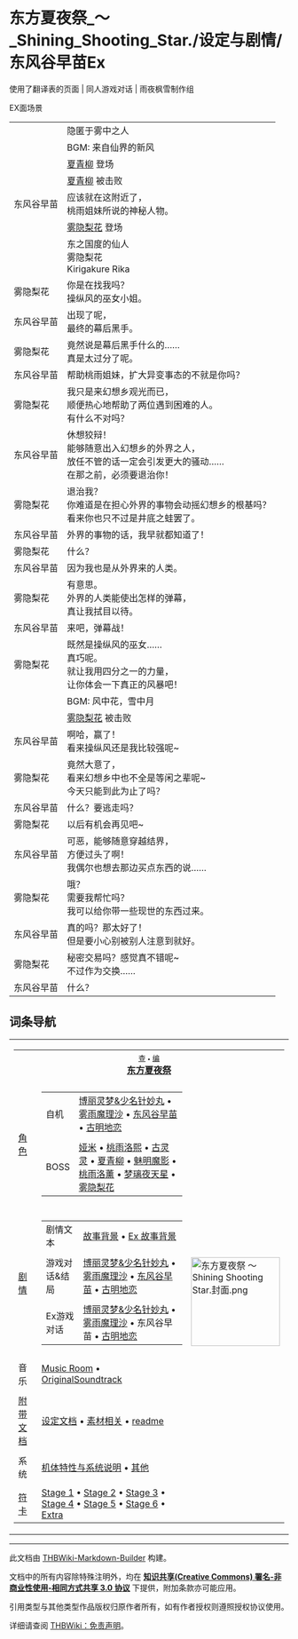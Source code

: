 # 东方夏夜祭_～_Shining_Shooting_Star./设定与剧情/东风谷早苗Ex

<!-- source html: G:\repos\THBWiki-Markdown-Builder\THBWikiMarkdown\Temp\main\2\29\ns0%3A%E4%B8%9C%E6%96%B9%E5%A4%8F%E5%A4%9C%E7%A5%AD_%EF%BD%9E_Shining_Shooting_Star%2E%2F%E8%AE%BE%E5%AE%9A%E4%B8%8E%E5%89%A7%E6%83%85%2F%E4%B8%9C%E9%A3%8E%E8%B0%B7%E6%97%A9%E8%8B%97Ex.html -->

使用了翻译表的页面 | 同人游戏对话 | 雨夜枫雪制作组

[](./文件-东方夏夜祭stEX.jpg.md)  [](./文件-东方夏夜祭stEX.jpg.md)EX面场景

<table><tbody><tr class="tt-header" id="=-1" data-pos="&#91;&quot;=&quot;,1&#93;"><td class="tt-h" lang="zh"><div class="poem"></div></td><td class="tt-zh" lang="zh"><div class="poem">隐匿于雾中之人</div></td></tr><tr class="tt-header" id="=-2" data-pos="&#91;&quot;=&quot;,2&#93;"><td class="tt-h" lang="zh"><div class="poem"></div></td><td class="tt-zh" lang="zh"><div class="poem">BGM: 来自仙界的新风</div></td></tr><tr class="tt-status-header" id="=-3" data-pos="&#91;&quot;=&quot;,3&#93;"><td class="tt-s" lang="zh"><div class="poem"></div></td><td class="tt-status" lang="zh"><div class="poem"><a href="./夏青柳.md" title="夏青柳">夏青柳</a> 登场</div></td></tr><tr class="tt-status-header" id="=-4" data-pos="&#91;&quot;=&quot;,4&#93;"><td class="tt-s" lang="zh"><div class="poem"></div></td><td class="tt-status" lang="zh"><div class="poem"><a href="./夏青柳.md" title="夏青柳">夏青柳</a> 被击败</div></td></tr><tr class="tt-content" id="=-5" data-pos="&#91;&quot;=&quot;,5&#93;"><td id="东风谷早苗" class="tt-char" lang="zh"><div class="poem">东风谷早苗</div></td><td class="tt-zh" lang="zh"><div class="poem">应该就在这附近了，<br>桃雨姐妹所说的神秘人物。</div></td></tr><tr class="tt-status-header" id="=-6" data-pos="&#91;&quot;=&quot;,6&#93;"><td class="tt-s" lang="zh"><div class="poem"></div></td><td class="tt-status" lang="zh"><div class="poem"><a href="./雾隐梨花.md" title="雾隐梨花">雾隐梨花</a> 登场</div></td></tr><tr class="tt-header" id="=-7" data-pos="&#91;&quot;=&quot;,7&#93;"><td class="tt-h" lang="zh"><div class="poem"></div></td><td class="tt-zh" lang="zh"><div class="poem">东之国度的仙人<br>雾隐梨花<br>Kirigakure Rika</div></td></tr><tr class="tt-content" id="=-8" data-pos="&#91;&quot;=&quot;,8&#93;"><td id="雾隐梨花" class="tt-char" lang="zh"><div class="poem">雾隐梨花</div></td><td class="tt-zh" lang="zh"><div class="poem">你是在找我吗？<br>操纵风的巫女小姐。</div></td></tr><tr class="tt-content" id="=-9" data-pos="&#91;&quot;=&quot;,9&#93;"><td id="东风谷早苗" class="tt-char" lang="zh"><div class="poem">东风谷早苗</div></td><td class="tt-zh" lang="zh"><div class="poem">出现了呢，<br>最终的幕后黑手。</div></td></tr><tr class="tt-content" id="=-10" data-pos="&#91;&quot;=&quot;,10&#93;"><td id="雾隐梨花" class="tt-char" lang="zh"><div class="poem">雾隐梨花</div></td><td class="tt-zh" lang="zh"><div class="poem">竟然说是幕后黑手什么的……<br>真是太过分了呢。</div></td></tr><tr class="tt-content" id="=-11" data-pos="&#91;&quot;=&quot;,11&#93;"><td id="东风谷早苗" class="tt-char" lang="zh"><div class="poem">东风谷早苗</div></td><td class="tt-zh" lang="zh"><div class="poem">帮助桃雨姐妹，扩大异变事态的不就是你吗？</div></td></tr><tr class="tt-content" id="=-12" data-pos="&#91;&quot;=&quot;,12&#93;"><td id="雾隐梨花" class="tt-char" lang="zh"><div class="poem">雾隐梨花</div></td><td class="tt-zh" lang="zh"><div class="poem">我只是来幻想乡观光而已，<br>顺便热心地帮助了两位遇到困难的人。<br>有什么不对吗？</div></td></tr><tr class="tt-content" id="=-13" data-pos="&#91;&quot;=&quot;,13&#93;"><td id="东风谷早苗" class="tt-char" lang="zh"><div class="poem">东风谷早苗</div></td><td class="tt-zh" lang="zh"><div class="poem">休想狡辩！<br>能够随意出入幻想乡的外界之人，<br>放任不管的话一定会引发更大的骚动……<br>在那之前，必须要退治你！</div></td></tr><tr class="tt-content" id="=-14" data-pos="&#91;&quot;=&quot;,14&#93;"><td id="雾隐梨花" class="tt-char" lang="zh"><div class="poem">雾隐梨花</div></td><td class="tt-zh" lang="zh"><div class="poem">退治我？<br>你难道是在担心外界的事物会动摇幻想乡的根基吗？<br>看来你也只不过是井底之蛙罢了。</div></td></tr><tr class="tt-content" id="=-15" data-pos="&#91;&quot;=&quot;,15&#93;"><td id="东风谷早苗" class="tt-char" lang="zh"><div class="poem">东风谷早苗</div></td><td class="tt-zh" lang="zh"><div class="poem">外界的事物的话，我早就都知道了！</div></td></tr><tr class="tt-content" id="=-16" data-pos="&#91;&quot;=&quot;,16&#93;"><td id="雾隐梨花" class="tt-char" lang="zh"><div class="poem">雾隐梨花</div></td><td class="tt-zh" lang="zh"><div class="poem">什么？</div></td></tr><tr class="tt-content" id="=-17" data-pos="&#91;&quot;=&quot;,17&#93;"><td id="东风谷早苗" class="tt-char" lang="zh"><div class="poem">东风谷早苗</div></td><td class="tt-zh" lang="zh"><div class="poem">因为我也是从外界来的人类。</div></td></tr><tr class="tt-content" id="=-18" data-pos="&#91;&quot;=&quot;,18&#93;"><td id="雾隐梨花" class="tt-char" lang="zh"><div class="poem">雾隐梨花</div></td><td class="tt-zh" lang="zh"><div class="poem">有意思。<br>外界的人类能使出怎样的弹幕，<br>真让我拭目以待。</div></td></tr><tr class="tt-content" id="=-19" data-pos="&#91;&quot;=&quot;,19&#93;"><td id="东风谷早苗" class="tt-char" lang="zh"><div class="poem">东风谷早苗</div></td><td class="tt-zh" lang="zh"><div class="poem">来吧，弹幕战！</div></td></tr><tr class="tt-content" id="=-20" data-pos="&#91;&quot;=&quot;,20&#93;"><td id="雾隐梨花" class="tt-char" lang="zh"><div class="poem">雾隐梨花</div></td><td class="tt-zh" lang="zh"><div class="poem">既然是操纵风的巫女……<br>真巧呢。<br>就让我用四分之一的力量，<br>让你体会一下真正的风暴吧！</div></td></tr><tr class="tt-header" id="=-21" data-pos="&#91;&quot;=&quot;,21&#93;"><td class="tt-h" lang="zh"><div class="poem"></div></td><td class="tt-zh" lang="zh"><div class="poem">BGM: 风中花，雪中月</div></td></tr><tr class="tt-status-header" id="=-22" data-pos="&#91;&quot;=&quot;,22&#93;"><td class="tt-s" lang="zh"><div class="poem"></div></td><td class="tt-status" lang="zh"><div class="poem"><a href="./雾隐梨花.md" title="雾隐梨花">雾隐梨花</a> 被击败</div></td></tr><tr class="tt-content" id="=-23" data-pos="&#91;&quot;=&quot;,23&#93;"><td id="东风谷早苗" class="tt-char" lang="zh"><div class="poem">东风谷早苗</div></td><td class="tt-zh" lang="zh"><div class="poem">啊哈，赢了！<br>看来操纵风还是我比较强呢~</div></td></tr><tr class="tt-content" id="=-24" data-pos="&#91;&quot;=&quot;,24&#93;"><td id="雾隐梨花" class="tt-char" lang="zh"><div class="poem">雾隐梨花</div></td><td class="tt-zh" lang="zh"><div class="poem">竟然大意了，<br>看来幻想乡中也不全是等闲之辈呢~<br>今天只能到此为止了吗？</div></td></tr><tr class="tt-content" id="=-25" data-pos="&#91;&quot;=&quot;,25&#93;"><td id="东风谷早苗" class="tt-char" lang="zh"><div class="poem">东风谷早苗</div></td><td class="tt-zh" lang="zh"><div class="poem">什么？要逃走吗？</div></td></tr><tr class="tt-content" id="=-26" data-pos="&#91;&quot;=&quot;,26&#93;"><td id="雾隐梨花" class="tt-char" lang="zh"><div class="poem">雾隐梨花</div></td><td class="tt-zh" lang="zh"><div class="poem">以后有机会再见吧~</div></td></tr><tr class="tt-content" id="=-27" data-pos="&#91;&quot;=&quot;,27&#93;"><td id="东风谷早苗" class="tt-char" lang="zh"><div class="poem">东风谷早苗</div></td><td class="tt-zh" lang="zh"><div class="poem">可恶，能够随意穿越结界，<br>方便过头了啊！<br>我偶尔也想去那边买点东西的说……</div></td></tr><tr class="tt-content" id="=-28" data-pos="&#91;&quot;=&quot;,28&#93;"><td id="雾隐梨花" class="tt-char" lang="zh"><div class="poem">雾隐梨花</div></td><td class="tt-zh" lang="zh"><div class="poem">哦？<br>需要我帮忙吗？<br>我可以给你带一些现世的东西过来。</div></td></tr><tr class="tt-content" id="=-29" data-pos="&#91;&quot;=&quot;,29&#93;"><td id="东风谷早苗" class="tt-char" lang="zh"><div class="poem">东风谷早苗</div></td><td class="tt-zh" lang="zh"><div class="poem">真的吗？那太好了！<br>但是要小心别被别人注意到就好。</div></td></tr><tr class="tt-content" id="=-30" data-pos="&#91;&quot;=&quot;,30&#93;"><td id="雾隐梨花" class="tt-char" lang="zh"><div class="poem">雾隐梨花</div></td><td class="tt-zh" lang="zh"><div class="poem">秘密交易吗？感觉真不错呢~<br>不过作为交换……</div></td></tr><tr class="tt-content" id="=-31" data-pos="&#91;&quot;=&quot;,31&#93;"><td id="东风谷早苗" class="tt-char" lang="zh"><div class="poem">东风谷早苗</div></td><td class="tt-zh" lang="zh"><div class="poem">什么？<br></div></td></tr></tbody></table>



## 词条导航
  
  

<table><tbody><tr><td><table cellspacing="0" class="nowraplinks mw-collapsible mw-collapsed" style="width:100%;;;"><tbody><tr><th style=";" colspan="3" class="navbox-title"><div class="navbar"><div class="noprint plainlinksneverexpand" style="background-color:transparent; padding:0; font-weight:normal; font-size:80%; white-space:nowrap;"><a href="./东方夏夜祭_～_Shining_Shooting_Star.-导航.md" title="东方夏夜祭 ～ Shining Shooting Star./导航"><span style=";;border:none;" title="查看这个模板">查</span></a>&#160;<span style="font-size:80%;">•</span>&#160;<a href="/index.php?title=%E4%B8%9C%E6%96%B9%E5%A4%8F%E5%A4%9C%E7%A5%AD_%EF%BD%9E_Shining_Shooting_Star./%E5%AF%BC%E8%88%AA&amp;action=edit"><span style=";;border:none;" title="您可以编辑这个模板。请在储存变更之前先预览">编</span></a></div></div><span><a href="./东方夏夜祭_～_Shining_Shooting_Star..md" title="东方夏夜祭 ～ Shining Shooting Star." unred="">东方夏夜祭</a></span></th></tr><tr><td></td></tr><tr><td class="navbox-group" style=";;"><a href="./东方夏夜祭_～_Shining_Shooting_Star.-角色.md" title="东方夏夜祭 ～ Shining Shooting Star./角色">角色</a></td><td style=";;" class="navbox-list navbox-odd"><div></div><table cellspacing="0" class="nowraplinks navbox-subgroup" style="width:100%;;;;"><tbody><tr><td class="navbox-group" style=";;"><div>自机</div></td><td style=";;" class="navbox-list navbox-odd"><div><a href="./东方夏夜祭_～_Shining_Shooting_Star.-设定与剧情-设定文档.md" title="东方夏夜祭 ～ Shining Shooting Star./设定与剧情/设定文档">博丽灵梦&amp;少名针妙丸</a> &#8226; <a href="./东方夏夜祭_～_Shining_Shooting_Star.-设定与剧情-设定文档.md" title="东方夏夜祭 ～ Shining Shooting Star./设定与剧情/设定文档">雾雨魔理沙</a> &#8226; <a href="./东方夏夜祭_～_Shining_Shooting_Star.-设定与剧情-设定文档.md" title="东方夏夜祭 ～ Shining Shooting Star./设定与剧情/设定文档">东风谷早苗</a> &#8226; <a href="./东方夏夜祭_～_Shining_Shooting_Star.-设定与剧情-设定文档.md" title="东方夏夜祭 ～ Shining Shooting Star./设定与剧情/设定文档">古明地恋</a></div></td></tr><tr><td></td></tr><tr><td class="navbox-group" style=";;"><div>BOSS</div></td><td style=";;" class="navbox-list navbox-even"><div><a href="./娅米.md" title="娅米">娅米</a> &#8226; <a href="./桃雨洛熙.md" title="桃雨洛熙">桃雨洛熙</a> &#8226; <a href="./古灵灵.md" title="古灵灵">古灵灵</a> &#8226; <a href="./夏青柳.md" title="夏青柳">夏青柳</a> &#8226; <a href="./魅明魔影.md" title="魅明魔影">魅明魔影</a> &#8226; <a href="./桃雨洛薰.md" title="桃雨洛薰">桃雨洛薰‎</a> &#8226; <a href="./梦璃夜天星.md" title="梦璃夜天星">梦璃夜天星</a> &#8226; <a href="./雾隐梨花.md" title="雾隐梨花">雾隐梨花</a></div></td></tr></tbody></table><div></div></td><td class="navbox-image" style="" rowspan="11"><a href="./文件-东方夏夜祭_～_Shining_Shooting_Star.封面.png.md" class="image"><img alt="东方夏夜祭 ～ Shining Shooting Star.封面.png" src="https://upload.thwiki.cc/thumb/c/c1/%E4%B8%9C%E6%96%B9%E5%A4%8F%E5%A4%9C%E7%A5%AD_%EF%BD%9E_Shining_Shooting_Star.%E5%B0%81%E9%9D%A2.png/160px-%E4%B8%9C%E6%96%B9%E5%A4%8F%E5%A4%9C%E7%A5%AD_%EF%BD%9E_Shining_Shooting_Star.%E5%B0%81%E9%9D%A2.png" decoding="async" loading="lazy" width="160" height="160" srcset="https://upload.thwiki.cc/thumb/c/c1/%E4%B8%9C%E6%96%B9%E5%A4%8F%E5%A4%9C%E7%A5%AD_%EF%BD%9E_Shining_Shooting_Star.%E5%B0%81%E9%9D%A2.png/240px-%E4%B8%9C%E6%96%B9%E5%A4%8F%E5%A4%9C%E7%A5%AD_%EF%BD%9E_Shining_Shooting_Star.%E5%B0%81%E9%9D%A2.png 1.5x, https://upload.thwiki.cc/thumb/c/c1/%E4%B8%9C%E6%96%B9%E5%A4%8F%E5%A4%9C%E7%A5%AD_%EF%BD%9E_Shining_Shooting_Star.%E5%B0%81%E9%9D%A2.png/320px-%E4%B8%9C%E6%96%B9%E5%A4%8F%E5%A4%9C%E7%A5%AD_%EF%BD%9E_Shining_Shooting_Star.%E5%B0%81%E9%9D%A2.png 2x" data-file-width="580" data-file-height="580"></a></td></tr><tr><td></td></tr><tr><td class="navbox-group" style=";;"><a href="./东方夏夜祭_～_Shining_Shooting_Star.-设定与剧情.md" title="东方夏夜祭 ～ Shining Shooting Star./设定与剧情">剧情</a></td><td style=";;" class="navbox-list navbox-even"><div></div><table cellspacing="0" class="nowraplinks navbox-subgroup" style="width:100%;;;;"><tbody><tr><td class="navbox-group" style=";;"><div>剧情文本</div></td><td style=";;" class="navbox-list navbox-odd"><div><a href="./东方夏夜祭_～_Shining_Shooting_Star.-设定与剧情.md" title="东方夏夜祭 ～ Shining Shooting Star./设定与剧情">故事背景</a> &#8226; <a href="./东方夏夜祭_～_Shining_Shooting_Star.-设定与剧情-设定文档.md" title="东方夏夜祭 ～ Shining Shooting Star./设定与剧情/设定文档">Ex 故事背景</a></div></td></tr><tr><td></td></tr><tr><td class="navbox-group" style=";;"><div>游戏对话&amp;结局</div></td><td style=";;" class="navbox-list navbox-even"><div><a href="./东方夏夜祭_～_Shining_Shooting_Star.-设定与剧情-博丽灵梦&少名针妙丸.md" title="东方夏夜祭 ～ Shining Shooting Star./设定与剧情/博丽灵梦&amp;少名针妙丸">博丽灵梦&amp;少名针妙丸</a> &#8226; <a href="./东方夏夜祭_～_Shining_Shooting_Star.-设定与剧情-雾雨魔理沙.md" title="东方夏夜祭 ～ Shining Shooting Star./设定与剧情/雾雨魔理沙">雾雨魔理沙</a> &#8226; <a href="./东方夏夜祭_～_Shining_Shooting_Star.-设定与剧情-东风谷早苗.md" title="东方夏夜祭 ～ Shining Shooting Star./设定与剧情/东风谷早苗">东风谷早苗</a> &#8226; <a href="./东方夏夜祭_～_Shining_Shooting_Star.-设定与剧情-古明地恋.md" title="东方夏夜祭 ～ Shining Shooting Star./设定与剧情/古明地恋">古明地恋</a></div></td></tr><tr><td></td></tr><tr><td class="navbox-group" style=";;"><div>Ex游戏对话</div></td><td style=";;" class="navbox-list navbox-odd"><div><a href="./东方夏夜祭_～_Shining_Shooting_Star.-设定与剧情-博丽灵梦&少名针妙丸Ex.md" title="东方夏夜祭 ～ Shining Shooting Star./设定与剧情/博丽灵梦&amp;少名针妙丸Ex">博丽灵梦&amp;少名针妙丸</a> &#8226; <a href="./东方夏夜祭_～_Shining_Shooting_Star.-设定与剧情-雾雨魔理沙Ex.md" title="东方夏夜祭 ～ Shining Shooting Star./设定与剧情/雾雨魔理沙Ex">雾雨魔理沙</a> &#8226; <a class="mw-selflink selflink">东风谷早苗</a> &#8226; <a href="./东方夏夜祭_～_Shining_Shooting_Star.-设定与剧情-古明地恋Ex.md" title="东方夏夜祭 ～ Shining Shooting Star./设定与剧情/古明地恋Ex">古明地恋</a></div></td></tr></tbody></table><div></div></td></tr><tr><td></td></tr><tr><td class="navbox-group" style=";;">音乐</td><td style=";;" class="navbox-list navbox-even"><div><a href="./东方夏夜祭_～_Shining_Shooting_Star.-音乐.md" title="东方夏夜祭 ～ Shining Shooting Star./音乐">Music Room</a> &#8226; <a href="./柳畔星夜逝_~_东方夏夜祭_Original_Sound_Track.md" title="柳畔星夜逝 ~ 东方夏夜祭 Original Sound Track" unred="">OriginalSoundtrack</a></div></td></tr><tr><td></td></tr><tr><td class="navbox-group" style=";;"><a href="/%E4%B8%9C%E6%96%B9%E5%A4%8F%E5%A4%9C%E7%A5%AD_%EF%BD%9E_Shining_Shooting_Star./%E8%AE%BE%E5%AE%9A%E4%B8%8E%E5%89%A7%E6%83%85#附带文档" title="东方夏夜祭 ～ Shining Shooting Star./设定与剧情">附带文档</a></td><td style=";;" class="navbox-list navbox-odd"><div><a href="./东方夏夜祭_～_Shining_Shooting_Star.-设定与剧情-设定文档.md" title="东方夏夜祭 ～ Shining Shooting Star./设定与剧情/设定文档">设定文档</a> &#8226; <a href="./东方夏夜祭_～_Shining_Shooting_Star.-设定与剧情-素材相关.md" title="东方夏夜祭 ～ Shining Shooting Star./设定与剧情/素材相关">素材相关</a> &#8226; <a href="./东方夏夜祭_～_Shining_Shooting_Star.-设定与剧情-readme.md" title="东方夏夜祭 ～ Shining Shooting Star./设定与剧情/readme">readme</a></div></td></tr><tr><td></td></tr><tr><td class="navbox-group" style=";;">系统</td><td style=";;" class="navbox-list navbox-even"><div><a href="./东方夏夜祭_～_Shining_Shooting_Star.-系统.md" title="东方夏夜祭 ～ Shining Shooting Star./系统">机体特性与系统说明</a> &#8226; <a href="./东方夏夜祭_～_Shining_Shooting_Star.-其他.md" title="东方夏夜祭 ～ Shining Shooting Star./其他">其他</a></div></td></tr><tr><td></td></tr><tr><td class="navbox-group" style=";;"><a href="./东方夏夜祭_～_Shining_Shooting_Star.-符卡.md" title="东方夏夜祭 ～ Shining Shooting Star./符卡">符卡</a></td><td style=";;" class="navbox-list navbox-odd"><div><a href="./东方夏夜祭_～_Shining_Shooting_Star.-符卡-Stage_1_符卡.md" title="东方夏夜祭 ～ Shining Shooting Star./符卡/Stage 1 符卡">Stage 1</a> &#8226; <a href="./东方夏夜祭_～_Shining_Shooting_Star.-符卡-Stage_2_符卡.md" title="东方夏夜祭 ～ Shining Shooting Star./符卡/Stage 2 符卡">Stage 2</a> &#8226; <a href="./东方夏夜祭_～_Shining_Shooting_Star.-符卡-Stage_3_符卡.md" title="东方夏夜祭 ～ Shining Shooting Star./符卡/Stage 3 符卡">Stage 3</a> &#8226; <a href="./东方夏夜祭_～_Shining_Shooting_Star.-符卡-Stage_4_符卡.md" title="东方夏夜祭 ～ Shining Shooting Star./符卡/Stage 4 符卡">Stage 4</a> &#8226; <a href="./东方夏夜祭_～_Shining_Shooting_Star.-符卡-Stage_5_符卡.md" title="东方夏夜祭 ～ Shining Shooting Star./符卡/Stage 5 符卡">Stage 5</a> &#8226; <a href="./东方夏夜祭_～_Shining_Shooting_Star.-符卡-Stage_6_符卡.md" title="东方夏夜祭 ～ Shining Shooting Star./符卡/Stage 6 符卡">Stage 6</a> &#8226; <a href="./东方夏夜祭_～_Shining_Shooting_Star.-符卡-Stage_Ex_符卡.md" title="东方夏夜祭 ～ Shining Shooting Star./符卡/Stage Ex 符卡">Extra</a></div></td></tr></tbody></table></td></tr></tbody></table>


  
  

  





---

此文档由 [THBWiki-Markdown-Builder](https://github.com/Delsin-Yu/THBWiki-Markdown-Builder) 构建。

文档中的所有内容除特殊注明外，均在 [**知识共享(Creative Commons) 署名-非商业性使用-相同方式共享 3.0 协议**](https://creativecommons.org/licenses/by-sa/3.0/deed.zh-hans) 下提供，附加条款亦可能应用。

引用类型与其他类型作品版权归原作者所有，如有作者授权则遵照授权协议使用。

详细请查阅 [THBWiki：免责声明](https://thbwiki.cc/THBWiki:%E5%85%8D%E8%B4%A3%E5%A3%B0%E6%98%8E)。

